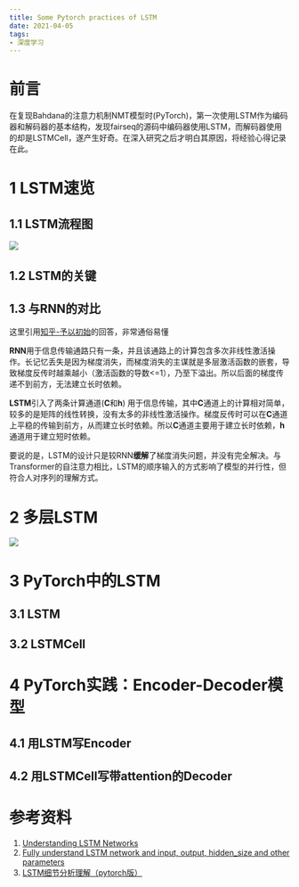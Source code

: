 ```yaml
---
title: Some Pytorch practices of LSTM
date: 2021-04-05
tags:
- 深度学习
---
```


# 前言
在复现Bahdana的注意力机制NMT模型时(PyTorch)，第一次使用LSTM作为编码器和解码器的基本结构，发现fairseq的源码中编码器使用LSTM，而解码器使用的却是LSTMCell，遂产生好奇。在深入研究之后才明白其原因，将经验心得记录在此。

# 1 LSTM速览
## 1.1 LSTM流程图
![](https://i.loli.net/2021/04/05/pCeGQALRIy2NVoc.png)

## 1.2 LSTM的关键
## 1.3 与RNN的对比
这里引用[知乎-予以初始](https://www.zhihu.com/question/439243827/answer/1712516368)的回答，非常通俗易懂

**RNN**用于信息传输通路只有一条，并且该通路上的计算包含多次非线性激活操作。长记忆丢失是因为梯度消失，而梯度消失的主谋就是多层激活函数的嵌套，导致梯度反传时越乘越小（激活函数的导数<=1），乃至下溢出。所以后面的梯度传递不到前方，无法建立长时依赖。

**LSTM**引入了两条计算通道(**C**和**h**) 用于信息传输，其中**C**通道上的计算相对简单，较多的是矩阵的线性转换，没有太多的非线性激活操作。梯度反传时可以在**C**通道上平稳的传输到前方，从而建立长时依赖。所以**C**通道主要用于建立长时依赖，**h**通道用于建立短时依赖。

要说的是，LSTM的设计只是较RNN**缓解**了梯度消失问题，并没有完全解决。与Transformer的自注意力相比，LSTM的顺序输入的方式影响了模型的并行性，但符合人对序列的理解方式。

# 2 多层LSTM
![](https://i.loli.net/2021/04/05/scw8fu5I27DQjSN.png)

# 3 PyTorch中的LSTM
## 3.1 LSTM

## 3.2 LSTMCell

# 4 PyTorch实践：Encoder-Decoder模型
## 4.1 用LSTM写Encoder
## 4.2 用LSTMCell写带attention的Decoder

# 参考资料
1. [Understanding LSTM Networks](http://colah.github.io/posts/2015-08-Understanding-LSTMs/)
2. [Fully understand LSTM network and input, output, hidden_size and other parameters](https://programmersought.com/article/91264364976/)
3. [LSTM细节分析理解（pytorch版）](https://zhuanlan.zhihu.com/p/79064602)